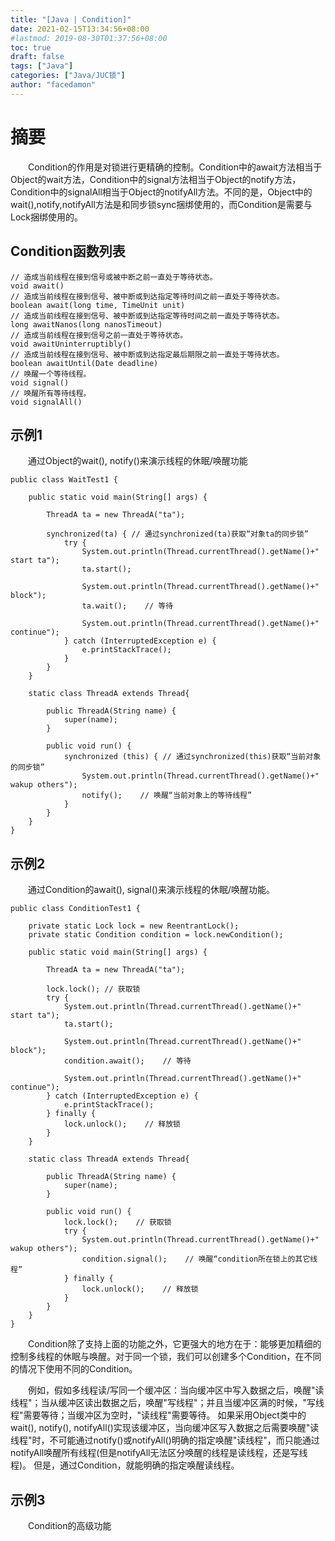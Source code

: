 ```yaml
---
title: "[Java | Condition]"
date: 2021-02-15T13:34:56+08:00
#lastmod: 2019-08-30T01:37:56+08:00
toc: true
draft: false
tags: ["Java"]
categories: ["Java/JUC锁"]
author: "facedamon"
---
```


# 摘要

&emsp;&emsp;Condition的作用是对锁进行更精确的控制。Condition中的await方法相当于Object的wait方法，Condition中的signal方法相当于Object的notify方法，Condition中的signalAll相当于Object的notifyAll方法。不同的是，Object中的wait(),notify,notifyAll方法是和同步锁sync捆绑使用的，而Condition是需要与Lock捆绑使用的。

## Condition函数列表

    // 造成当前线程在接到信号或被中断之前一直处于等待状态。
    void await()
    // 造成当前线程在接到信号、被中断或到达指定等待时间之前一直处于等待状态。
    boolean await(long time, TimeUnit unit)
    // 造成当前线程在接到信号、被中断或到达指定等待时间之前一直处于等待状态。
    long awaitNanos(long nanosTimeout)
    // 造成当前线程在接到信号之前一直处于等待状态。
    void awaitUninterruptibly()
    // 造成当前线程在接到信号、被中断或到达指定最后期限之前一直处于等待状态。
    boolean awaitUntil(Date deadline)
    // 唤醒一个等待线程。
    void signal()
    // 唤醒所有等待线程。
    void signalAll()

## 示例1

&emsp;&emsp;通过Object的wait(), notify()来演示线程的休眠/唤醒功能

    public class WaitTest1 {

        public static void main(String[] args) {

            ThreadA ta = new ThreadA("ta");

            synchronized(ta) { // 通过synchronized(ta)获取“对象ta的同步锁”
                try {
                    System.out.println(Thread.currentThread().getName()+" start ta");
                    ta.start();

                    System.out.println(Thread.currentThread().getName()+" block");
                    ta.wait();    // 等待

                    System.out.println(Thread.currentThread().getName()+" continue");
                } catch (InterruptedException e) {
                    e.printStackTrace();
                }
            }
        }

        static class ThreadA extends Thread{

            public ThreadA(String name) {
                super(name);
            }

            public void run() {
                synchronized (this) { // 通过synchronized(this)获取“当前对象的同步锁”
                    System.out.println(Thread.currentThread().getName()+" wakup others");
                    notify();    // 唤醒“当前对象上的等待线程”
                }
            }
        }
    }

## 示例2

&emsp;&emsp;通过Condition的await(), signal()来演示线程的休眠/唤醒功能。

    public class ConditionTest1 {
            
        private static Lock lock = new ReentrantLock();
        private static Condition condition = lock.newCondition();

        public static void main(String[] args) {

            ThreadA ta = new ThreadA("ta");

            lock.lock(); // 获取锁
            try {
                System.out.println(Thread.currentThread().getName()+" start ta");
                ta.start();

                System.out.println(Thread.currentThread().getName()+" block");
                condition.await();    // 等待

                System.out.println(Thread.currentThread().getName()+" continue");
            } catch (InterruptedException e) {
                e.printStackTrace();
            } finally {
                lock.unlock();    // 释放锁
            }
        }

        static class ThreadA extends Thread{

            public ThreadA(String name) {
                super(name);
            }

            public void run() {
                lock.lock();    // 获取锁
                try {
                    System.out.println(Thread.currentThread().getName()+" wakup others");
                    condition.signal();    // 唤醒“condition所在锁上的其它线程”
                } finally {
                    lock.unlock();    // 释放锁
                }
            }
        }
    }

&emsp;&emsp;Condition除了支持上面的功能之外，它更强大的地方在于：能够更加精细的控制多线程的休眠与唤醒。对于同一个锁，我们可以创建多个Condition，在不同的情况下使用不同的Condition。

&emsp;&emsp;例如，假如多线程读/写同一个缓冲区：当向缓冲区中写入数据之后，唤醒"读线程"；当从缓冲区读出数据之后，唤醒"写线程"；并且当缓冲区满的时候，"写线程"需要等待；当缓冲区为空时，"读线程"需要等待。         如果采用Object类中的wait(), notify(), notifyAll()实现该缓冲区，当向缓冲区写入数据之后需要唤醒"读线程"时，不可能通过notify()或notifyAll()明确的指定唤醒"读线程"，而只能通过notifyAll唤醒所有线程(但是notifyAll无法区分唤醒的线程是读线程，还是写线程)。  但是，通过Condition，就能明确的指定唤醒读线程。

## 示例3

&emsp;&emsp;Condition的高级功能